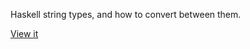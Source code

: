 Haskell string types, and how to convert between them.

[View it](https://chkno.net/haskell-strings.html)
